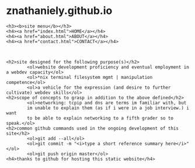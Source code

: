 <html>
<head>
	<title>HOME</title>
</head>
<body>
	<h1>znathaniely.github.io</h1>
	
	<h3><b>site menu</b></h3>
	<h4><a href="index.html">HOME</a></h4>
	<h4><a href="about.html">ABOUT</a></h4>
	<h4><a href="contact.html">CONTACT</a></h4>
	
	
		
	<h2>site designed for the following purpose(s)</h2>
			<ol>website development proficiency and eventual employment in a webdev capacity</ol>
			<ol>*nix terminal filesystem mgmt | manipulation competence</ol>
			<ol>a vehicle for the expression (and desire to further cultivate) webdev skills</ol>
	<h2>scope of concepts to grasp in addition to the above defined</h2>
			<ol>networking: tcpip and dns are terms im familiar with, but
			im unable to explain them (as if i were in a job interview.) i want
			to be able to explain networking to a fifth grader so to speak.</ol>
	<h2>common github commands used in the ongoing development of this site</h2>
			<ol>git add --all</ol>
			<ol>git commit -m "<i>type a short reference summary here</i>"</ol>
			<ol>git push origin master</ol>	
	<h4>thanks to github for hosting this static website</h4>
</body>
</html>
